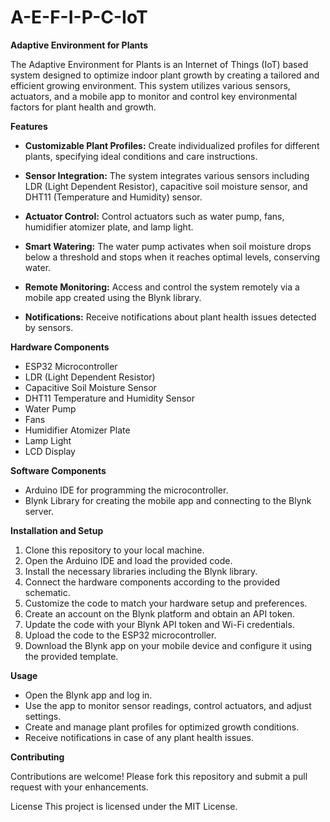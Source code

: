 # A-E-F-I-P-C-IoT

**Adaptive Environment for Plants**


The Adaptive Environment for Plants is an Internet of Things (IoT) based system designed to optimize indoor plant growth by creating a tailored and efficient growing environment. This system utilizes various sensors, actuators, and a mobile app to monitor and control key environmental factors for plant health and growth.


**Features**


* **Customizable Plant Profiles:** Create individualized profiles for different plants, specifying ideal conditions and care instructions.

* **Sensor Integration:** The system integrates various sensors including LDR (Light Dependent Resistor), capacitive soil moisture sensor, and DHT11 (Temperature and Humidity) sensor.

* **Actuator Control:** Control actuators such as water pump, fans, humidifier atomizer plate, and lamp light.

* **Smart Watering:** The water pump activates when soil moisture drops below a threshold and stops when it reaches optimal levels, conserving water.

* **Remote Monitoring:** Access and control the system remotely via a mobile app created using the Blynk library.

* **Notifications:** Receive notifications about plant health issues detected by sensors.


**Hardware Components**


* ESP32 Microcontroller
* LDR (Light Dependent Resistor)
* Capacitive Soil Moisture Sensor
* DHT11 Temperature and Humidity Sensor
* Water Pump
* Fans
* Humidifier Atomizer Plate
* Lamp Light
* LCD Display


**Software Components**


* Arduino IDE for programming the microcontroller.
* Blynk Library for creating the mobile app and connecting to the Blynk server.


**Installation and Setup**
1. Clone this repository to your local machine.
2. Open the Arduino IDE and load the provided code.
3. Install the necessary libraries including the Blynk library.
4. Connect the hardware components according to the provided schematic.
5. Customize the code to match your hardware setup and preferences.
6. Create an account on the Blynk platform and obtain an API token.
7. Update the code with your Blynk API token and Wi-Fi credentials.
8. Upload the code to the ESP32 microcontroller.
9. Download the Blynk app on your mobile device and configure it using the provided template.


**Usage**
* Open the Blynk app and log in.
* Use the app to monitor sensor readings, control actuators, and adjust settings.
* Create and manage plant profiles for optimized growth conditions.
* Receive notifications in case of any plant health issues.


**Contributing**


Contributions are welcome! Please fork this repository and submit a pull request with your enhancements.

License
This project is licensed under the MIT License.
